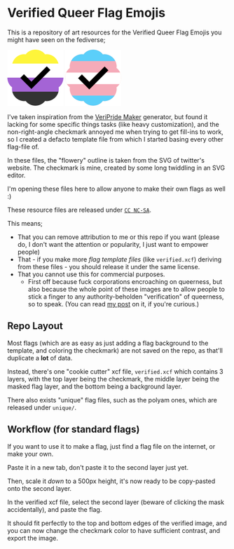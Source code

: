 # Verified Queer Flag Emojis

This is a repository of art resources for the Verified Queer Flag Emojis you might have seen on the fediverse;

![](examples/verifiedenby.png)
![](examples/verifiedtrans.png)

I've taken inspiration from the [VeriPride Maker](https://yuki.1337.lgbt/veripride/) generator, but found it lacking for some specific things tasks (like heavy customization), and the non-right-angle checkmark annoyed me when trying to get fill-ins to work, so I created a defacto template file from which I started basing every other flag-file of.

In these files, the "flowery" outline is taken from the SVG of twitter's website. The checkmark is mine, created by some long twiddling in an SVG editor.

I'm opening these files here to allow anyone to make their own flags as well :)

These resource files are released under [`CC NC-SA`](https://creativecommons.org/licenses/nc-sa/1.0/).

This means;
- That you can remove attribution to me or this repo if you want (please do, I don't want the attention or popularity, I just want to empower people)
- That - if you make more *flag template files* (like `verified.xcf`) deriving from these files - you should release it under the same license.
- That you cannot use this for commercial purposes.
  - First off because fuck corporations encroaching on queerness, but also because the whole point of these images are to allow people to stick a finger to any authority-beholden "verification" of queerness, so to speak. (You can read [my post](https://tech.lgbt/@ShadowJonathan/109473889530943426) on it, if you're curious.)

## Repo Layout

Most flags (which are as easy as just adding a flag background to the template, and coloring the checkmark) are not saved
on the repo, as that'll duplicate a **lot** of data.

Instead, there's one "cookie cutter" xcf file, `verified.xcf` which contains 3 layers, with the top layer being the checkmark,
the middle layer being the masked flag layer, and the bottom being a background layer.

There also exists "unique" flag files, such as the polyam ones, which are released under `unique/`.

## Workflow (for standard flags)

If you want to use it to make a flag, just find a flag file on the internet, or make your own.

Paste it in a new tab, don't paste it to the second layer just yet.

Then, scale it *down* to a 500px height, it's now ready to be copy-pasted onto the second layer.

In the verified xcf file, select the second layer (beware of clicking the mask accidentally), and paste the flag.

It should fit perfectly to the top and bottom edges of the verified image, and you can now change the checkmark color
to have sufficient contrast, and export the image.
